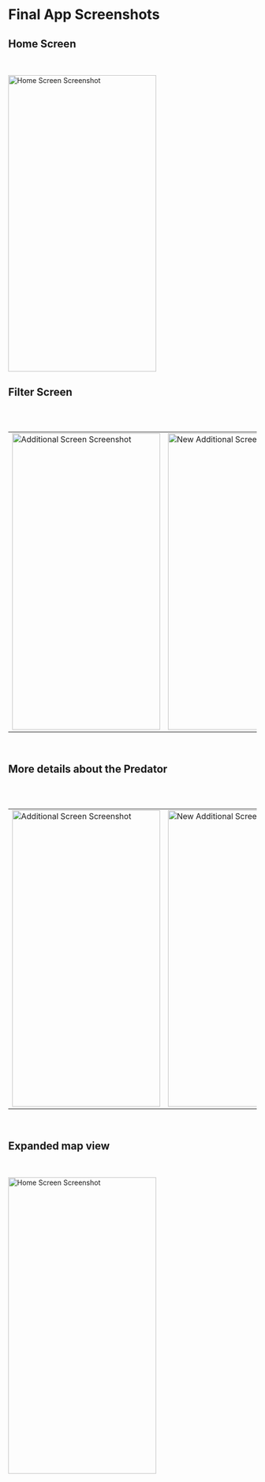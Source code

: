 # Final App Screenshots

## Home Screen

<br>
<br>
<img src="https://drive.google.com/uc?export=view&id=1wpQLB46mgo05dqbiI1caZq7dE029WXby" alt="Home Screen Screenshot" width="300" height="600">
<br>

## Filter Screen


<br>
<br>

<table>
  <tr>
    <td ><img src="https://drive.google.com/uc?export=view&id=1USiUx-bPoxOy-MbzYkD-KkgojfVNl9og" alt="Additional Screen Screenshot" width="300" height="600"></td>
    <td ><img src="https://drive.google.com/uc?export=view&id=1xYcC8bPJ2naEVEUJHfqyP6CviQ2soR5r" alt="New Additional Screen Screenshot" width="300" height="600"></td>
  </tr>
</table>
<br>

## More details about the Predator


<br>
<br>

<table>
  <tr>
    <td ><img src="https://drive.google.com/uc?export=download&id=1O3Ydqf5j5dHchahRUCOLsS2XJfNdKC5_" alt="Additional Screen Screenshot" width="300" height="600"></td>
    <td ><img src="https://drive.google.com/uc?export=download&id=1q-a6bQ2j9sK-2zZ-j7QaQAjd1KqLixur" alt="New Additional Screen Screenshot" width="300" height="600"></td>
  </tr>
</table>
<br>

## Expanded map view

<br>
<br>
<img src="https://drive.google.com/uc?export=download&id=1JgKBfpCO1sRVNKjeFRsLQpS0a_v-5KKN" alt="Home Screen Screenshot" width="300" height="600">

